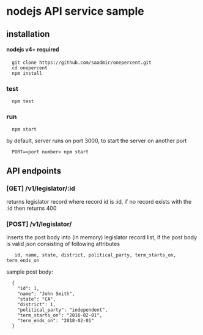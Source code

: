 # nodejs API service sample

## installation

#### nodejs v4+ required

```
  git clone https://github.com/saadmir/onepercent.git
  cd onepercent
  npm install
```

### test

```
  npm test
```

### run

```
  npm start
```

by default, server runs on port 3000, to start the server on another port

```
  PORT=<port number> npm start
```


## API endpoints

### [GET] /v1/legislator/:id
  returns legislator record where record id is :id, if no record exists with the :id then returns 400


### [POST] /v1/legislator/
  inserts the post body into (in memory) legislator record list, if the post body is valid json consisting of following attributes

 ```
    id, name, state, district, political_party, term_starts_on, term_ends_on
  ```

  sample post body:
  ```
    {
      "id": 1,
      "name": "John Smith",
      "state": "CA",
      "district": 1,
      "political_party": "independent",
      "term_starts_on": "2016-02-01",
      "term_ends_on": "2018-02-01"
    }
  ```

